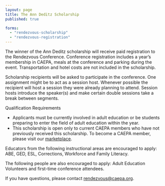 ```yaml
---
layout: page
title: The Ann Deditz Scholarship
published: true

forms:
  - "rendezvous-scholarship"
  - "rendezvous-registration"
---
```


The winner of the Ann Deditz scholarship will receive paid registration to the Rendezvous Conference. Conference registration includes a year’s membership in CAEPA, meals at the conference and parking during the event. Transportation and hotel costs are not included in the scholarship.

Scholarship recipients will be asked to participate in the conference. One assignment might be to act as a session host. Whenever possible the recipient will host a session they were already planning to attend. Session hosts introduce the speaker(s) and make certain double sessions take a break between segments.

Qualification Requirements

  * Applicants must be currently involved in adult education or be students preparing to enter the field of adult education within the year.
  * This scholarship is open only to current CAEPA members who have not previously received this scholarship. To become a CAEPA member, please visit our [marketplace](https://www.mkt.com/caepa/item/caepa-membership).

Educators from the following instructional areas are encouraged to apply: ABE, GED, ESL, Corrections, Workforce and Family Literacy.

The following people are also encouraged to apply: Adult Education Volunteers and first-time conference attendees.

If you have questions, please contact <rendezvous@caepa.org>.
